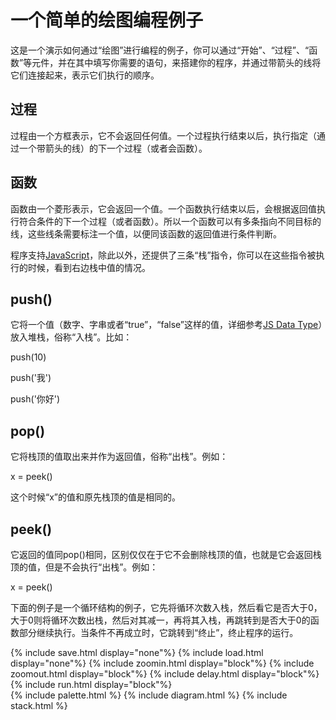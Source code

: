 ﻿---
layout: default
---

# 一个简单的绘图编程例子

这是一个演示如何通过“绘图”进行编程的例子，你可以通过“开始”、“过程”、“函数”等元件，并在其中填写你需要的语句，来搭建你的程序，并通过带箭头的线将它们连接起来，表示它们执行的顺序。

## 过程

过程由一个方框表示，它不会返回任何值。一个过程执行结束以后，执行指定（通过一个带箭头的线）的下一个过程（或者会函数）。

## 函数

函数由一个菱形表示，它会返回一个值。一个函数执行结束以后，会根据返回值执行符合条件的下一个过程（或者函数）。所以一个函数可以有多条指向不同目标的线，这些线条需要标注一个值，以便同该函数的返回值进行条件判断。

程序支持[JavaScript](https://www.w3schools.com/js/)，除此以外，还提供了三条“栈”指令，你可以在这些指令被执行的时候，看到右边栈中值的情况。

##  push()

它将一个值（数字、字串或者“true”，“false”这样的值，详细参考[JS Data Type](https://www.w3schools.com/js/js_datatypes.asp)）放入堆栈，俗称“入栈”。比如：

push(10)

push('我')

push('你好')

## pop()

它将栈顶的值取出来并作为返回值，俗称“出栈”。例如：

x = peek()

这个时候“x”的值和原先栈顶的值是相同的。

## peek()

它返回的值同pop()相同，区别仅仅在于它不会删除栈顶的值，也就是它会返回栈顶的值，但是不会执行“出栈”。例如：

x = peek()

下面的例子是一个循环结构的例子，它先将循环次数入栈，然后看它是否大于0，大于0则将循环次数出栈，然后对其减一，再将其入栈，再跳转到是否大于0的函数部分继续执行。当条件不再成立时，它跳转到“终止”，终止程序的运行。

<div id="sample">
  <div style="width: 100%; display: flex; justify-content: center; align-items: center;">
    {% include save.html display="none"%}
    {% include load.html display="none"%}
    {% include zoomin.html display="block"%}
    {% include zoomout.html display="block"%}
    {% include delay.html display="block"%}
    {% include run.html display="block"%}
  </div>
  <div style="width: 100%; display: flex; justify-content: space-between">
    {% include palette.html %}
    {% include diagram.html %}
    {% include stack.html %}
  </div>
  <textarea id="mySavedModel" style="width: 100%; height: 300px; display: none;">
{% include model.json %}
  </textarea>
</div>
